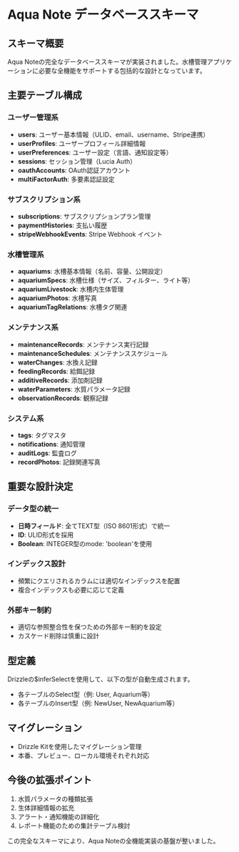 # Aqua Note データベーススキーマ

## スキーマ概要

Aqua Noteの完全なデータベーススキーマが実装されました。水槽管理アプリケーションに必要な全機能をサポートする包括的な設計となっています。

## 主要テーブル構成

### ユーザー管理系

- **users**: ユーザー基本情報（ULID、email、username、Stripe連携）
- **userProfiles**: ユーザープロフィール詳細情報
- **userPreferences**: ユーザー設定（言語、通知設定等）
- **sessions**: セッション管理（Lucia Auth）
- **oauthAccounts**: OAuth認証アカウント
- **multiFactorAuth**: 多要素認証設定

### サブスクリプション系

- **subscriptions**: サブスクリプションプラン管理
- **paymentHistories**: 支払い履歴
- **stripeWebhookEvents**: Stripe Webhook イベント

### 水槽管理系

- **aquariums**: 水槽基本情報（名前、容量、公開設定）
- **aquariumSpecs**: 水槽仕様（サイズ、フィルター、ライト等）
- **aquariumLivestock**: 水槽内生体管理
- **aquariumPhotos**: 水槽写真
- **aquariumTagRelations**: 水槽タグ関連

### メンテナンス系

- **maintenanceRecords**: メンテナンス実行記録
- **maintenanceSchedules**: メンテナンススケジュール
- **waterChanges**: 水換え記録
- **feedingRecords**: 給餌記録
- **additiveRecords**: 添加剤記録
- **waterParameters**: 水質パラメータ記録
- **observationRecords**: 観察記録

### システム系

- **tags**: タグマスタ
- **notifications**: 通知管理
- **auditLogs**: 監査ログ
- **recordPhotos**: 記録関連写真

## 重要な設計決定

### データ型の統一

- **日時フィールド**: 全てTEXT型（ISO 8601形式）で統一
- **ID**: ULID形式を採用
- **Boolean**: INTEGER型のmode: 'boolean'を使用

### インデックス設計

- 頻繁にクエリされるカラムには適切なインデックスを配置
- 複合インデックスも必要に応じて定義

### 外部キー制約

- 適切な参照整合性を保つための外部キー制約を設定
- カスケード削除は慎重に設計

## 型定義

Drizzleの$inferSelectを使用して、以下の型が自動生成されます。

- 各テーブルのSelect型（例: User, Aquarium等）
- 各テーブルのInsert型（例: NewUser, NewAquarium等）

## マイグレーション

- Drizzle Kitを使用したマイグレーション管理
- 本番、プレビュー、ローカル環境それぞれ対応

## 今後の拡張ポイント

1. 水質パラメータの種類拡張
2. 生体詳細情報の拡充
3. アラート・通知機能の詳細化
4. レポート機能のための集計テーブル検討

この完全なスキーマにより、Aqua Noteの全機能実装の基盤が整いました。
